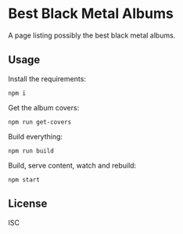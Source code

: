 # Best Black Metal Albums

A page listing possibly the best black metal albums.

## Usage

Install the requirements:

    npm i

Get the album covers:

    npm run get-covers

Build everything:

    npm run build

Build, serve content, watch and rebuild:

    npm start

## License

ISC
